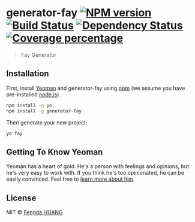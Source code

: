 # generator-fay [![NPM version][npm-image]][npm-url] [![Build Status][travis-image]][travis-url] [![Dependency Status][daviddm-image]][daviddm-url] [![Coverage percentage][coveralls-image]][coveralls-url]
> Fay Generator

## Installation

First, install [Yeoman](http://yeoman.io) and generator-fay using [npm](https://www.npmjs.com/) (we assume you have pre-installed [node.js](https://nodejs.org/)).

```bash
npm install -g yo
npm install -g generator-fay
```

Then generate your new project:

```bash
yo fay
```

## Getting To Know Yeoman

Yeoman has a heart of gold. He&#39;s a person with feelings and opinions, but he&#39;s very easy to work with. If you think he&#39;s too opinionated, he can be easily convinced. Feel free to [learn more about him](http://yeoman.io/).

## License

MIT © [Fengda HUANG](https://www.phodal.com)


[npm-image]: https://badge.fury.io/js/generator-fay.svg
[npm-url]: https://npmjs.org/package/generator-fay
[travis-image]: https://travis-ci.org/phodal/generator-fay.svg?branch=master
[travis-url]: https://travis-ci.org/phodal/generator-fay
[daviddm-image]: https://david-dm.org/phodal/generator-fay.svg?theme=shields.io
[daviddm-url]: https://david-dm.org/phodal/generator-fay
[coveralls-image]: https://coveralls.io/repos/phodal/generator-fay/badge.svg
[coveralls-url]: https://coveralls.io/r/phodal/generator-fay
